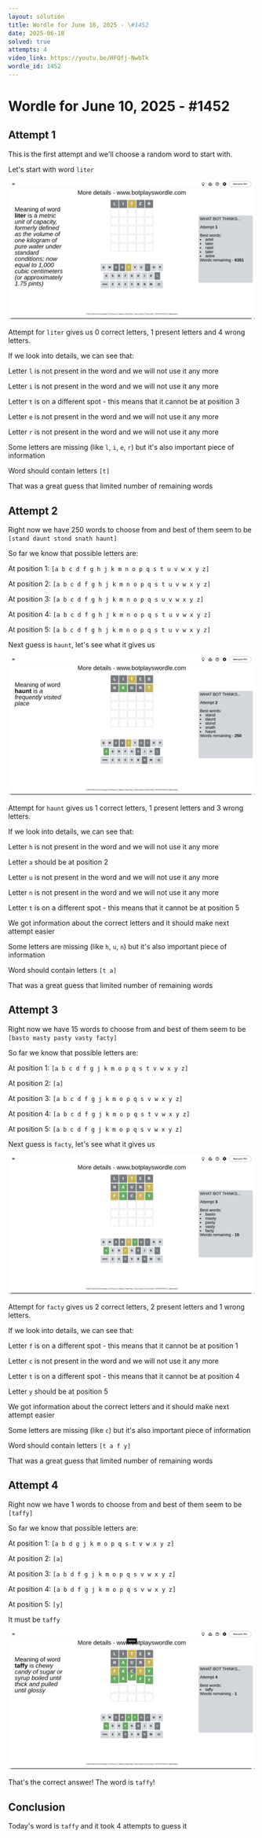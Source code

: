 ```yaml
---
layout: solution
title: Wordle for June 10, 2025 - \#1452
date: 2025-06-10
solved: true
attempts: 4
video_link: https://youtu.be/HFQfj-NwbTk
wordle_id: 1452
---
```


# Wordle for June 10, 2025 - \#1452

## Attempt 1

This is the first attempt and we'll choose a random word to start with.

Let's start with word `liter`

![Attempt 1](2025-06-10/attempt-1.png)

Attempt for `liter` gives us 0 correct letters, 1 present letters and 4 wrong letters.

If we look into details, we can see that:

Letter `l` is not present in the word and we will not use it any more

Letter `i` is not present in the word and we will not use it any more

Letter `t` is on a different spot - this means that it cannot be at position 3

Letter `e` is not present in the word and we will not use it any more

Letter `r` is not present in the word and we will not use it any more

Some letters are missing (like `l`, `i`, `e`, `r`) but it's also important piece of information

Word should contain letters `[t]`

That was a great guess that limited number of remaining words



## Attempt 2

Right now we have 250 words to choose from and best of them seem to be `[stand daunt stond snath haunt]`

So far we know that possible letters are:

At position 1: `[a b c d f g h j k m n o p q s t u v w x y z]`

At position 2: `[a b c d f g h j k m n o p q s t u v w x y z]`

At position 3: `[a b c d f g h j k m n o p q s u v w x y z]`

At position 4: `[a b c d f g h j k m n o p q s t u v w x y z]`

At position 5: `[a b c d f g h j k m n o p q s t u v w x y z]`

Next guess is `haunt`, let's see what it gives us

![Attempt 2](2025-06-10/attempt-2.png)

Attempt for `haunt` gives us 1 correct letters, 1 present letters and 3 wrong letters.

If we look into details, we can see that:

Letter `h` is not present in the word and we will not use it any more

Letter `a` should be at position 2

Letter `u` is not present in the word and we will not use it any more

Letter `n` is not present in the word and we will not use it any more

Letter `t` is on a different spot - this means that it cannot be at position 5

We got information about the correct letters and it should make next attempt easier

Some letters are missing (like `h`, `u`, `n`) but it's also important piece of information

Word should contain letters `[t a]`

That was a great guess that limited number of remaining words



## Attempt 3

Right now we have 15 words to choose from and best of them seem to be `[basto masty pasty vasty facty]`

So far we know that possible letters are:

At position 1: `[a b c d f g j k m o p q s t v w x y z]`

At position 2: `[a]`

At position 3: `[a b c d f g j k m o p q s v w x y z]`

At position 4: `[a b c d f g j k m o p q s t v w x y z]`

At position 5: `[a b c d f g j k m o p q s v w x y z]`

Next guess is `facty`, let's see what it gives us

![Attempt 3](2025-06-10/attempt-3.png)

Attempt for `facty` gives us 2 correct letters, 2 present letters and 1 wrong letters.

If we look into details, we can see that:

Letter `f` is on a different spot - this means that it cannot be at position 1

Letter `c` is not present in the word and we will not use it any more

Letter `t` is on a different spot - this means that it cannot be at position 4

Letter `y` should be at position 5

We got information about the correct letters and it should make next attempt easier

Some letters are missing (like `c`) but it's also important piece of information

Word should contain letters `[t a f y]`

That was a great guess that limited number of remaining words



## Attempt 4

Right now we have 1 words to choose from and best of them seem to be `[taffy]`

So far we know that possible letters are:

At position 1: `[a b d g j k m o p q s t v w x y z]`

At position 2: `[a]`

At position 3: `[a b d f g j k m o p q s v w x y z]`

At position 4: `[a b d f g j k m o p q s v w x y z]`

At position 5: `[y]`

It must be `taffy`

![Attempt 4](2025-06-10/attempt-4.png)

That's the correct answer! The word is `taffy`!

## Conclusion

Today's word is `taffy` and it took 4 attempts to guess it

